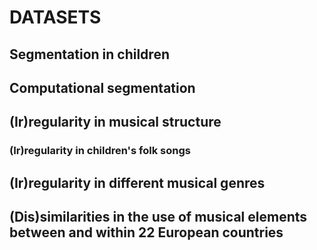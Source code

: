 

# DATASETS
## Segmentation in children



## Computational segmentation


## (Ir)regularity in musical structure
### (Ir)regularity in children's folk songs

## (Ir)regularity in different musical genres

## (Dis)similarities in the use of musical elements between and within 22 European countries


